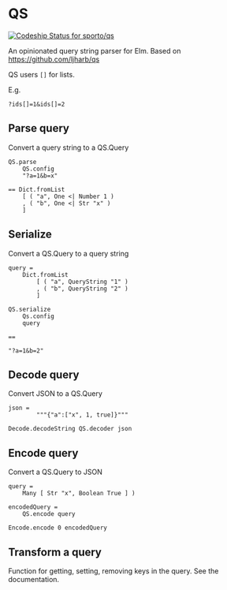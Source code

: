 # QS

[ ![Codeship Status for sporto/qs](https://app.codeship.com/projects/5ac23660-b7e5-0135-9542-662cc8a72824/status?branch=master)](https://app.codeship.com/projects/258900)

An opinionated query string parser for Elm. Based on https://github.com/ljharb/qs

QS users `[]` for lists.

E.g.

```
?ids[]=1&ids[]=2
```

## Parse query

Convert a query string to a QS.Query

```
QS.parse
    QS.config
    "?a=1&b=x"

== Dict.fromList
    [ ( "a", One <| Number 1 )
    , ( "b", One <| Str "x" ) 
    ]
```

## Serialize

Convert a QS.Query to a query string

```
query =
    Dict.fromList
        [ ( "a", QueryString "1" )
        , ( "b", QueryString "2" ) 
        ]

QS.serialize
    Qs.config 
    query

==

"?a=1&b=2"
```

## Decode query

Convert JSON to a QS.Query

```
json =
        """{"a":["x", 1, true]}"""

Decode.decodeString QS.decoder json
```

## Encode query

Convert a QS.Query to JSON

```
query =
    Many [ Str "x", Boolean True ] )

encodedQuery =
    QS.encode query

Encode.encode 0 encodedQuery
```

## Transform a query

Function for getting, setting, removing keys in the query. See the documentation.